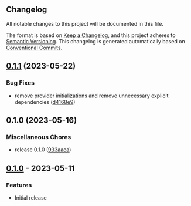 ## Changelog

All notable changes to this project will be documented in this file.

The format is based on
[Keep a Changelog](https://keepachangelog.com/en/1.0.0/),
and this project adheres to
[Semantic Versioning](https://semver.org/spec/v2.0.0.html).
This changelog is generated automatically based on [Conventional Commits](https://www.conventionalcommits.org/en/v1.0.0/).

## [0.1.1](https://github.com/GoogleCloudPlatform/terraform-google-out-of-band-security/compare/v0.1.0...v0.1.1) (2023-05-22)


### Bug Fixes

* remove provider initializations and remove unnecessary explicit dependencies ([d4168e9](https://github.com/GoogleCloudPlatform/terraform-google-out-of-band-security/commit/d4168e9e3553d4e248763729699462c1691337cd))

## 0.1.0 (2023-05-16)


### Miscellaneous Chores

* release 0.1.0 ([933aaca](https://github.com/GoogleCloudPlatform/terraform-google-out-of-band-security/commit/933aacac51cc2f4cb8fc55ada88e674484ae1680))

## [0.1.0](https://github.com/terraform-google-modules/terraform-google-out-of-band-security/releases/tag/v0.1.0) - 2023-05-11

### Features

- Initial release

[0.1.0]: https://github.com/terraform-google-modules/terraform-google-out-of-band-security/releases/tag/v0.1.0
